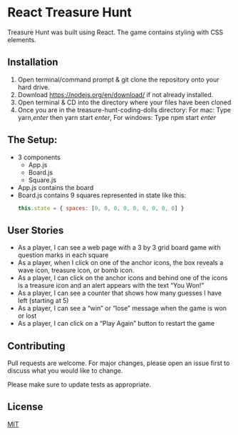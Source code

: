# React Treasure Hunt

Treasure Hunt was built using React. The game contains styling with CSS elements.

## Installation

1. Open terminal/command prompt & git clone the repository onto your hard drive.
2. Download https://nodejs.org/en/download/ if not already installed.
3. Open terminal & CD into the directory where your files have been cloned
4. Once you are in the treasure-hunt-coding-dolls directory:
For mac:
Type yarn,*enter* then yarn start *enter*,
For windows:
Type npm start *enter*

## The Setup:
- 3 components
    - App.js
    - Board.js
    - Square.js
- App.js contains the board
- Board.js contains 9 squares represented in state like this:
    ``` javascript
    this.state = { spaces: [0, 0, 0, 0, 0, 0, 0, 0, 0] }
    ```

## User Stories
- As a player, I can see a web page with a 3 by 3 grid board game with question marks in each square
- As a player, when I click on one of the anchor icons, the box reveals a wave icon, treasure icon, or bomb icon.
- As a player, I can click on the anchor icons and behind one of the icons is a treasure icon and an alert appears with the text “You Won!”
- As a player, I can see a counter that shows how many guesses I have left (starting at 5)
- As a player, I can see a “win” or “lose” message when the game is won or lost
- As a player, I can click on a “Play Again” button to restart the game

## Contributing
Pull requests are welcome. For major changes, please open an issue first to discuss what you would like to change.

Please make sure to update tests as appropriate.

## License
[MIT](https://choosealicense.com/licenses/mit/)
